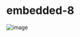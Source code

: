# embedded-8
![image](https://github.com/Shehab-Hegab/embedded-8/assets/137138481/0fcd3041-23a5-4da8-b775-4be5651c76ec)
